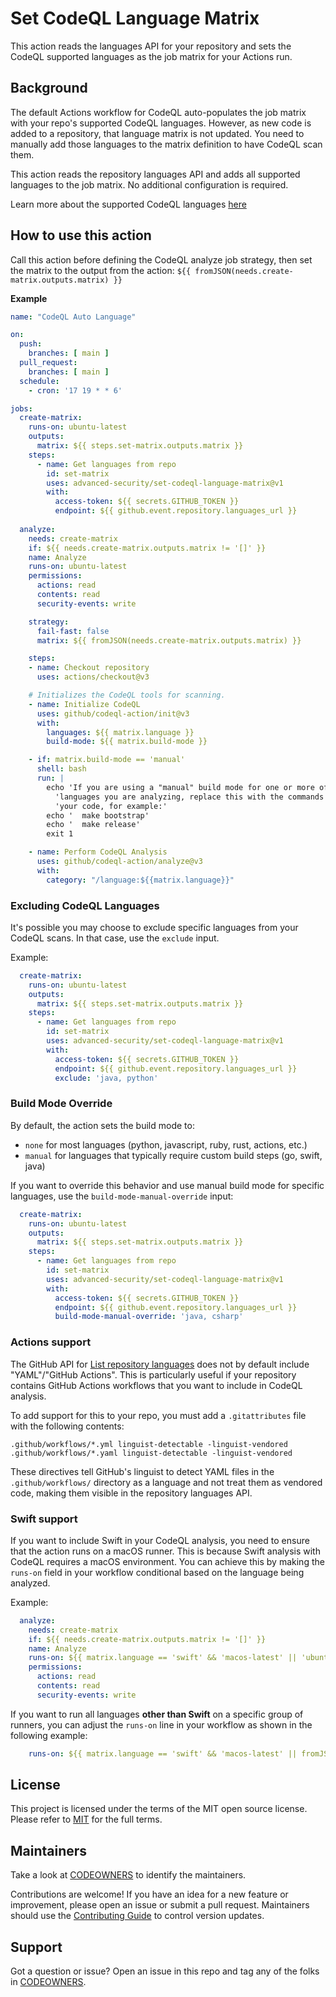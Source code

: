 # Set CodeQL Language Matrix

This action reads the languages API for your repository and sets the CodeQL supported languages as the job matrix for your Actions run.

## Background 

The default Actions workflow for CodeQL auto-populates the job matrix with your repo's supported CodeQL languages.  However, as new code is added to a repository, that language matrix is not updated.  You need to manually add those languages to the matrix definition to have CodeQL scan them.  

This action reads the repository languages API and adds all supported languages to the job matrix.  No additional configuration is required.

Learn more about the supported CodeQL languages [here](https://docs.github.com/en/free-pro-team@latest/github/finding-security-vulnerabilities-and-errors-in-your-code/configuring-code-scanning#changing-the-languages-that-are-analyzed)

## How to use this action

Call this action before defining the CodeQL analyze job strategy, then set the matrix to the output from the action: `${{ fromJSON(needs.create-matrix.outputs.matrix) }}`

**Example**
``` yaml
name: "CodeQL Auto Language"

on:
  push:
    branches: [ main ]
  pull_request:
    branches: [ main ]
  schedule:
    - cron: '17 19 * * 6'

jobs:
  create-matrix:
    runs-on: ubuntu-latest
    outputs:
      matrix: ${{ steps.set-matrix.outputs.matrix }}
    steps:
      - name: Get languages from repo
        id: set-matrix
        uses: advanced-security/set-codeql-language-matrix@v1
        with:
          access-token: ${{ secrets.GITHUB_TOKEN }}
          endpoint: ${{ github.event.repository.languages_url }}
          
  analyze:
    needs: create-matrix
    if: ${{ needs.create-matrix.outputs.matrix != '[]' }}
    name: Analyze
    runs-on: ubuntu-latest
    permissions:
      actions: read
      contents: read
      security-events: write

    strategy:
      fail-fast: false
      matrix: ${{ fromJSON(needs.create-matrix.outputs.matrix) }}

    steps:
    - name: Checkout repository
      uses: actions/checkout@v3

    # Initializes the CodeQL tools for scanning.
    - name: Initialize CodeQL
      uses: github/codeql-action/init@v3
      with:
        languages: ${{ matrix.language }}
        build-mode: ${{ matrix.build-mode }}

    - if: matrix.build-mode == 'manual'
      shell: bash
      run: |
        echo 'If you are using a "manual" build mode for one or more of the' \
          'languages you are analyzing, replace this with the commands to build' \
          'your code, for example:'
        echo '  make bootstrap'
        echo '  make release'
        exit 1

    - name: Perform CodeQL Analysis
      uses: github/codeql-action/analyze@v3
      with:
        category: "/language:${{matrix.language}}"
```      

### Excluding CodeQL Languages
It's possible you may choose to exclude specific languages from your CodeQL scans. In that case, use the `exclude` input.

Example:
``` yaml
  create-matrix:
    runs-on: ubuntu-latest
    outputs:
      matrix: ${{ steps.set-matrix.outputs.matrix }}
    steps:
      - name: Get languages from repo
        id: set-matrix
        uses: advanced-security/set-codeql-language-matrix@v1
        with:
          access-token: ${{ secrets.GITHUB_TOKEN }}
          endpoint: ${{ github.event.repository.languages_url }}
          exclude: 'java, python'

```

### Build Mode Override
By default, the action sets the build mode to:
- `none` for most languages (python, javascript, ruby, rust, actions, etc.)
- `manual` for languages that typically require custom build steps (go, swift, java)

If you want to override this behavior and use manual build mode for specific languages, use the `build-mode-manual-override` input:

``` yaml
  create-matrix:
    runs-on: ubuntu-latest
    outputs:
      matrix: ${{ steps.set-matrix.outputs.matrix }}
    steps:
      - name: Get languages from repo
        id: set-matrix
        uses: advanced-security/set-codeql-language-matrix@v1
        with:
          access-token: ${{ secrets.GITHUB_TOKEN }}
          endpoint: ${{ github.event.repository.languages_url }}
          build-mode-manual-override: 'java, csharp'
```

### Actions support

The GitHub API for [List repository languages](https://docs.github.com/en/rest/repos/repos?apiVersion=2022-11-28#list-repository-languages) does not by default include "YAML"/"GitHub Actions". This is particularly useful if your repository contains GitHub Actions workflows that you want to include in CodeQL analysis.

To add support for this to your repo, you must add a `.gitattributes` file with the following contents:

```
.github/workflows/*.yml linguist-detectable -linguist-vendored
.github/workflows/*.yaml linguist-detectable -linguist-vendored
```

These directives tell GitHub's linguist to detect YAML files in the `.github/workflows/` directory as a language and not treat them as vendored code, making them visible in the repository languages API.

### Swift support
If you want to include Swift in your CodeQL analysis, you need to ensure that the action runs on a macOS runner. This is because Swift analysis with CodeQL requires a macOS environment. You can achieve this by making the `runs-on` field in your workflow conditional based on the language being analyzed.

Example:
``` yaml
  analyze:
    needs: create-matrix
    if: ${{ needs.create-matrix.outputs.matrix != '[]' }}
    name: Analyze
    runs-on: ${{ matrix.language == 'swift' && 'macos-latest' || 'ubuntu-latest' }}
    permissions:
      actions: read
      contents: read
      security-events: write
```

If you want to run all languages **other than Swift** on a specific group of runners, you can adjust the `runs-on` line in your workflow as shown in the following example:
``` yaml
    runs-on: ${{ matrix.language == 'swift' && 'macos-latest' || fromJSON('{"group":"runner-group-name"}') }}
```

## License 

This project is licensed under the terms of the MIT open source license. Please refer to [MIT](./LICENSE.md) for the full terms.

## Maintainers 

Take a look at [CODEOWNERS](./CODEOWNERS.md) to identify the maintainers.  

Contributions are welcome! If you have an idea for a new feature or improvement, please open an issue or submit a pull request. Maintainers should use the [Contributing Guide](./CONTRIBUTING.md) to control version updates.

## Support

Got a question or issue?  Open an issue in this repo and tag any of the folks in [CODEOWNERS](./CODEOWNERS.md).
